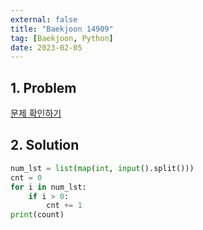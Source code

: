 ```yaml
---
external: false
title: "Baekjoon 14909"
tag: [Baekjoon, Python]
date: 2023-02-05
---
```


## 1. Problem

[문제 확인하기](https://www.acmicpc.net/problem/14909)

## 2. Solution

```python
num_lst = list(map(int, input().split()))
cnt = 0
for i in num_lst:
    if i > 0:
        cnt += 1
print(count)
```
